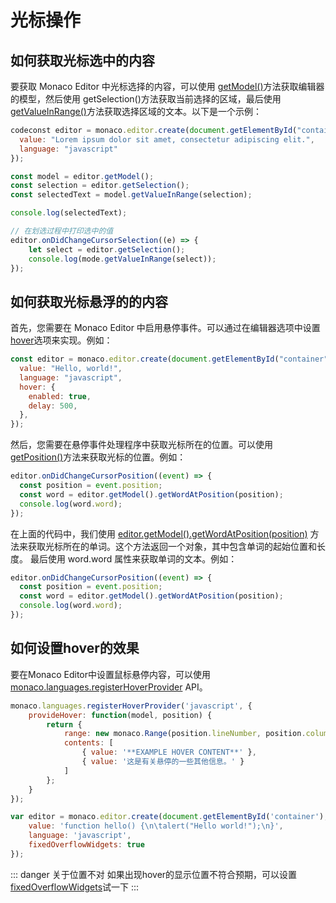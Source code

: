 # 光标操作

## 如何获取光标选中的内容
要获取 Monaco Editor 中光标选择的内容，可以使用 [getModel()](install.md#getmodel)方法获取编辑器的模型，然后使用 getSelection()方法获取当前选择的区域，最后使用 [getValueInRange()]()方法获取选择区域的文本。以下是一个示例：

```javascript
codeconst editor = monaco.editor.create(document.getElementById("container"), {
  value: "Lorem ipsum dolor sit amet, consectetur adipiscing elit.",
  language: "javascript"
});

const model = editor.getModel();
const selection = editor.getSelection();
const selectedText = model.getValueInRange(selection);

console.log(selectedText);

// 在划选过程中打印选中的值
editor.onDidChangeCursorSelection((e) => {
    let select = editor.getSelection();
    console.log(mode.getValueInRange(select));
});
```

## 如何获取光标悬浮的的内容
首先，您需要在 Monaco Editor 中启用悬停事件。可以通过在编辑器选项中设置[hover](../editor/interfaces/IEditorConstructionOptions.md#hover)选项来实现。例如：
```javascript
const editor = monaco.editor.create(document.getElementById("container"), {
  value: "Hello, world!",
  language: "javascript",
  hover: {
    enabled: true,
    delay: 500,
  },
});
```
然后，您需要在悬停事件处理程序中获取光标所在的位置。可以使用 [getPosition()](../editor/interfaces/IStandaloneCodeEditor.md#getmodel)方法来获取光标的位置。例如：
```javascript
editor.onDidChangeCursorPosition((event) => {
  const position = event.position;
  const word = editor.getModel().getWordAtPosition(position);
  console.log(word.word);
});
```
在上面的代码中，我们使用 
[editor.getModel().getWordAtPosition(position)](../editor/interfaces/ITextModel.md#getwordatposition)
 方法来获取光标所在的单词。这个方法返回一个对象，其中包含单词的起始位置和长度。
最后使用 
word.word
 属性来获取单词的文本。例如：
```javascript
editor.onDidChangeCursorPosition((event) => {
  const position = event.position;
  const word = editor.getModel().getWordAtPosition(position);
  console.log(word.word);
});
```

## 如何设置hover的效果

要在Monaco Editor中设置鼠标悬停内容，可以使用 [monaco.languages.registerHoverProvider](../language/language.md#registerhoverprovider)  API。
```javascript
monaco.languages.registerHoverProvider('javascript', {
    provideHover: function(model, position) {
        return {
            range: new monaco.Range(position.lineNumber, position.column, position.lineNumber, position.column),
            contents: [
                { value: '**EXAMPLE HOVER CONTENT**' },
                { value: '这是有关悬停的一些其他信息。' }
            ]
        };
    }
});

var editor = monaco.editor.create(document.getElementById('container'), {
    value: 'function hello() {\n\talert("Hello world!");\n}',
    language: 'javascript',
    fixedOverflowWidgets: true
});

```
::: danger 关于位置不对
如果出现hover的显示位置不符合预期，可以设置[fixedOverflowWidgets](../editor/interfaces/IEditorConstructionOptions.md#fixedoverflowwidgets)试一下
::: 

 